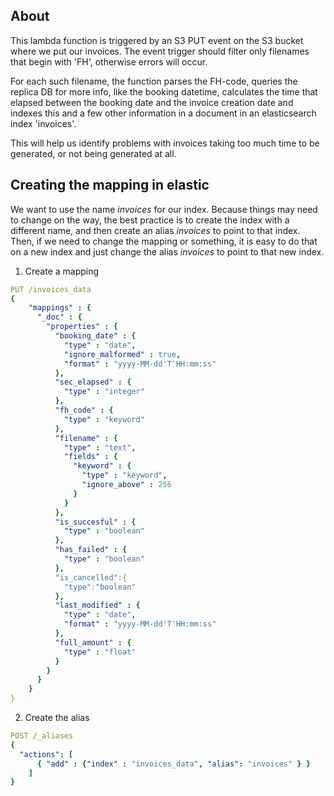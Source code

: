 ## About 

This lambda function is triggered by an S3 PUT event on the S3 bucket where we put 
our invoices. The event trigger should filter only filenames that begin with 'FH', 
otherwise errors will occur.

For each such filename, the function parses the FH-code, queries the replica DB for
more info, like the booking datetime, calculates the time that elapsed between the
booking date and the invoice creation date and indexes this and a few other 
information in a document in an elasticsearch index 'invoices'.

This will help us identify problems with invoices taking too much time to be 
generated, or not being generated at all.

## Creating the mapping in elastic

We want to use the name *invoices* for our index. Because things may need to 
change on the way, the best practice is to create the index with a different
name, and then create an alias *invoices* to point to that index. Then, if 
we need to change the mapping or something, it is easy to do that on a new 
index and just change the alias *invoices* to point to that new index.

1. Create a mapping

```yaml
PUT /invoices_data
{
    "mappings" : {
      "_doc" : {
        "properties" : {
          "booking_date" : {
            "type" : "date",
            "ignore_malformed" : true,
            "format" : "yyyy-MM-dd'T'HH:mm:ss"
          },
          "sec_elapsed" : {
            "type" : "integer"
          },
          "fh_code" : {
            "type" : "keyword"
          },
          "filename" : {
            "type" : "text",
            "fields" : {
              "keyword" : {
                "type" : "keyword",
                "ignore_above" : 256
              }
            }
          },
          "is_succesful" : {
            "type" : "boolean"
          },
          "has_failed" : {
            "type" : "boolean"
          },
          "is_cancelled":{
            "type":"boolean"
          },
          "last_modified" : {
            "type" : "date",
            "format" : "yyyy-MM-dd'T'HH:mm:ss"
          },
          "full_amount" : {
            "type" : "float"
          }
        }
      }
    }
}
```

2. Create the alias

```yaml
POST /_aliases
{
  "actions": [
      { "add" : {"index" : "invoices_data", "alias": "invoices" } }
    ]
}
```


